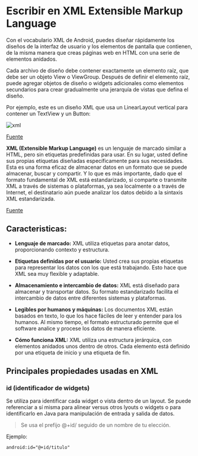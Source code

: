 # Escribir en XML Extensible Markup Language

Con el vocabulario XML de Android, puedes diseñar rápidamente los diseños de la interfaz de usuario y los elementos de pantalla que contienen, de la misma manera que creas páginas web en HTML con una serie de elementos anidados.

Cada archivo de diseño debe contener exactamente un elemento raíz, que debe ser un objeto View o ViewGroup. Después de definir el elemento raíz, puede agregar objetos de diseño o widgets adicionales como elementos secundarios para crear gradualmente una jerarquía de vistas que defina el diseño. 

Por ejemplo, este es un diseño XML que usa un LinearLayout vertical para contener un TextView y un Button:

![xml](https://github.com/josblax/AplicacionesMoviles/blob/main/Images/Captura%20de%20pantalla%202024-09-15%20113332.png)



[Fuente](https://developer.android.com/develop/ui/views/layout/declaring-layout)

**XML (Extensible Markup Language)** es un lenguaje de marcado similar a HTML, pero sin etiquetas predefinidas para usar. En su lugar, usted define sus propias etiquetas diseñadas específicamente para sus necesidades. Esta es una forma eficaz de almacenar datos en un formato que se puede almacenar, buscar y compartir. Y lo que es más importante, dado que el formato fundamental de XML está estandarizado, si comparte o transmite XML a través de sistemas o plataformas, ya sea localmente o a través de Internet, el destinatario aún puede analizar los datos debido a la sintaxis XML estandarizada.

[Fuente](https://developer.mozilla.org/en-US/docs/Web/XML/XML_introduction)

## Caracteristicas:

* **Lenguaje de marcado:** XML utiliza etiquetas para anotar datos, proporcionando contexto y estructura.

* **Etiquetas definidas por el usuario:**  Usted crea sus propias etiquetas para representar los datos con los que está trabajando. Esto hace que XML sea muy flexible y adaptable.

* **Almacenamiento e intercambio de datos:** XML está diseñado para almacenar y transportar datos. Su formato estandarizado facilita el intercambio de datos entre diferentes sistemas y plataformas.

* **Legibles por humanos y máquinas:** Los documentos XML están basados en texto, lo que los hace fáciles de leer y entender para los humanos. Al mismo tiempo, el formato estructurado permite que el software analice y procese los datos de manera eficiente.

* **Cómo funciona XML:** XML utiliza una estructura jerárquica, con elementos anidados unos dentro de otros. Cada elemento está definido por una etiqueta de inicio y una etiqueta de fin.

## Principales propiedades usadas en XML

### id (identificador de widgets)

Se utiliza para identificar cada widget o vista dentro de un layout. Se puede referenciar a sí misma para alinear versus otros lyouts o widgets o para identificarlo en Java para manipulación de entrada y salida de datos.

> Se usa el prefijo @+id/ seguido de un nombre de tu elección.

Ejemplo:

```XML
android:id="@+id/titulo"
```
